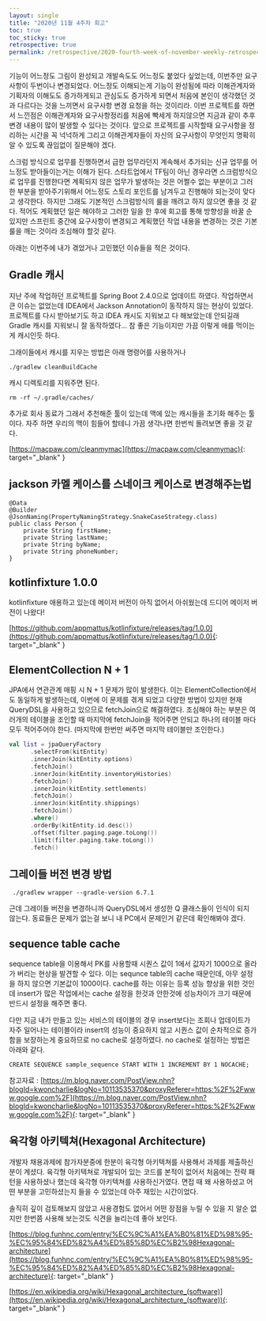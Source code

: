 ```yaml
---
layout: single
title: "2020년 11월 4주차 회고"
toc: true
toc_sticky: true
retrospective: true
permalink: /retrospective/2020-fourth-week-of-november-weekly-retrospective/
---
```


기능이 어느정도 그림이 완성되고 개발속도도 어느정도 붙었다 싶었는데, 이번주만 요구사항이 두번이나 변경되었다. 어느정도 이해되는게 기능이 완성됨에 따라 이해관계자와 기획자의 이해도도 증가하게되고 관심도도 증가하게 되면서 처음에 본인이 생각했던 것과 다르다는 것을 느끼면서 요구사항 변경 요청을 하는 것이리라. 이번 프로젝트를 하면서 느낀점은 이해관계자와 요구사항정리를 처음에 빡세게 하지않으면 지금과 같이 추후 변경 내용이 많이 발생할 수 있다는 것이다. 앞으로 프로젝트를 시작할때 요구사항을 정리하는 시간을 꼭 넉넉하게 그리고 이해관계자들이 자신의 요구사항이 무엇인지 명확히 알 수 있도록 끊임없이 질문해야 겠다.

스크럼 방식으로 업무를 진행하면서 급한 업무라던지 계속해서 추가되는 신규 업무를 어느정도 받아들이는거는 이해가 된다. 스타트업에서 TF팀이 아닌 경우라면 스크럼방식으로 업무를 진행한다면 계획되지 않은 업무가 발생하는 것은 어쩔수 없는 부분이고 그러한 부분을 받아주기위해서 어느정도 스토리 포인트를 남겨두고 진행해야 되는것이 맞다고 생각한다. 하지만 그래도 기본적인 스크럼방식의 룰을 깨려고 하지 않으면 좋을 것 같다. 적어도 계획했던 일은 해야하고 그러한 일을 한 후에 회고를 통해 방향성을 바꿀 순 있지만 스프린트 중간에 요구사항이 변경되고 계획했던 작업 내용을 변경하는 것은 기본 룰을 깨는 것이라 조심해야 할것 같다.

아래는 이번주에 내가 겪었거나 고민했던 이슈들을 적은 것이다.

## Gradle 캐시

지난 주에 작업하던 프로젝트를 Spring Boot 2.4.0으로 업데이트 하였다. 작업하면서 큰 이슈는 없었는데 IDEA에서 Jackson Annotation이 동작하지 않는 현상이 있었다. 프로젝트를 다시 받아보기도 하고 IDEA 캐시도 지워보고 다 해보았는데 안되길래 Gradle 캐시를 지워보니 잘 동작하였다... 참 좋은 기능이지만 가끔 이렇게 애를 먹이는게 캐시인듯 하다.

그래이들에서 캐시를 지우는 방법은 아래 명령어를 사용하거나

```
./gradlew cleanBuildCache
```

캐시 디렉토리를 지워주면 된다.

```
rm -rf ~/.gradle/caches/
```

추가로 회사 동료가 그래서 추천해준 툴이 있는데 맥에 있는 캐시들을 초기화 해주는 툴이다. 자주 하면 우리의 맥이 힘들어 할테니 가끔 생각나면 한번씩 돌려보면 좋을 것 같다.

[https://macpaw.com/cleanmymac](https://macpaw.com/cleanmymac){: target="\_blank" }

## jackson 카멜 케이스를 스네이크 케이스로 변경해주는법

```
@Data
@Builder
@JsonNaming(PropertyNamingStrategy.SnakeCaseStrategy.class)
public class Person {
    private String firstName;
    private String lastName;
    private String byName;
    private String phoneNumber;
}
```

## kotlinfixture 1.0.0

kotlinfixture 애용하고 있는데 메이저 버전이 아직 없어서 아쉬웠는데 드디어 메이저 버전이 나왔다!

[https://github.com/appmattus/kotlinfixture/releases/tag/1.0.0](https://github.com/appmattus/kotlinfixture/releases/tag/1.0.0){: target="\_blank" }

## ElementCollection N + 1

JPA에서 연관관계 매핑 시 N + 1 문제가 많이 발생한다. 이는 ElementCollection에서도 동일하게 발생하는데, 이번에 이 문제를 겪게 되었고 다양한 방법이 있지만 현재 QueryDSL을 사용하고 있으므로 fetchJoin으로 해결하였다. 조심해야 하는 부분은 여러개의 테이블을 조인할 때 마지막에 fetchJoin을 적어주면 안되고 하나의 테이블 마다 모두 적어주어야 한다. (마지막에 한번만 써주면 마지막 테이블만 조인한다.)

```kotlin
val list = jpaQueryFactory
      .selectFrom(kitEntity)
      .innerJoin(kitEntity.options)
      .fetchJoin()
      .innerJoin(kitEntity.inventoryHistories)
      .fetchJoin()
      .innerJoin(kitEntity.settlements)
      .fetchJoin()
      .innerJoin(kitEntity.shippings)
      .fetchJoin()
      .where()
      .orderBy(kitEntity.id.desc())
      .offset(filter.paging.page.toLong())
      .limit(filter.paging.take.toLong())
      .fetch()
```

## 그레이들 버전 변경 방법

```
 ./gradlew wrapper --gradle-version 6.7.1 
```

근데 그레이들 버전을 변경하니까 QueryDSL에서 생성한 Q 클래스들이 인식이 되지 않는다. 동료들은 문제가 없는걸 보니 내 PC에서 문제인거 같은데 확인해봐야 겠다.

## sequence table cache

sequence table을 이용해서 PK를 사용할때 시퀀스 값이 1에서 값자기 1000으로 올라가 버리는 현상을 발견할 수 있다. 이는 sequnce table의 cache 때문인데, 아무 설정을 하지 않으면 기본값이 1000이다. cache를 하는 이유는 등록 성능 향상을 위한 것인데 insert가 많은 작업에서는 cache 설정을 한것과 안한것에 성능차이가 크기 때문에 반드시 설정을 해주면 좋다.

다만 지금 내가 만들고 있는 서비스의 테이블의 경우 insert보다는 조회나 업데이트가 자주 일어나는 테이블이라 insert의 성능이 중요하지 않고 시퀀스 값이 순차적으로 증가함을 보장하는게 중요하므로 no cache로 설정하였다. no cache로 설정하는 방법은 아래와 같다.

```
CREATE SEQUENCE sample_sequence START WITH 1 INCREMENT BY 1 NOCACHE;
```

참고자료 : [https://m.blog.naver.com/PostView.nhn?blogId=kwoncharlie&logNo=10113535370&proxyReferer=https:%2F%2Fwww.google.com%2F](https://m.blog.naver.com/PostView.nhn?blogId=kwoncharlie&logNo=10113535370&proxyReferer=https:%2F%2Fwww.google.com%2F){: target="\_blank" }

## 육각형 아키텍쳐(Hexagonal Architecture)

개발자 채용과제에 참가자분중에 한분이 육각형 아키텍쳐를 사용해서 과제를 제출하신분이 계셨다. 육각형 아키텍쳐로 개발되어 있는 코드를 본적이 없어서 처음에는 전략 패턴을 사용하셨나 했는데 육각형 아키텍쳐를 사용하신거였다. 면접 때 왜 사용하셨고 어떤 부분을 고민하셨는지 들을 수 있었는데 아주 재밌는 시간이었다.

솔직히 깊이 검토해보지 않았고 사용경험도 없어서 어떤 장점을 누릴 수 있을 지 알순 없지만 한번쯤 사용해 보는것도 식견을 늘리는데 좋아 보인다.

[https://blog.funhnc.com/entry/%EC%9C%A1%EA%B0%81%ED%98%95-%EC%95%84%ED%82%A4%ED%85%8D%EC%B2%98Hexagonal-architecture](https://blog.funhnc.com/entry/%EC%9C%A1%EA%B0%81%ED%98%95-%EC%95%84%ED%82%A4%ED%85%8D%EC%B2%98Hexagonal-architecture){: target="\_blank" }

[https://en.wikipedia.org/wiki/Hexagonal_architecture_(software)](https://en.wikipedia.org/wiki/Hexagonal_architecture_(software)){: target="\_blank" }
